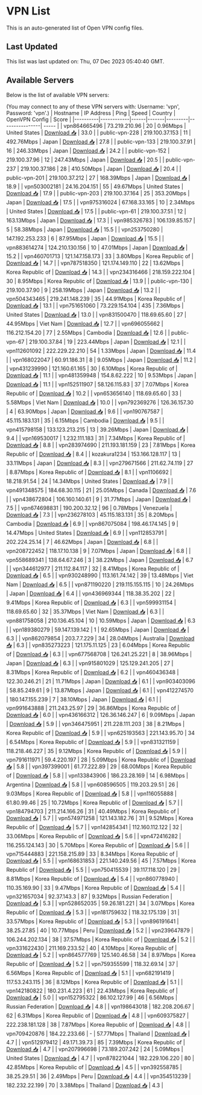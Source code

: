 # VPN List

This is an auto-generated list of Open VPN config files.

## Last Updated

This list was last updated on: Thu, 07 Dec 2023 05:40:40 GMT.

## Available Servers

Below is the list of available VPN servers:

(You may connect to any of these VPN servers with: Username: 'vpn', Password: 'vpn'.)
| Hostname | IP Address | Ping | Speed | Country | OpenVPN Config | Score |
|----------|------------|------|-------|---------|----------------| ----- |
| vpn864665496 | 73.219.210.96 | 20 | 0.96Mbps | United States | [Download 📥](./configs/server_0_US.ovpn) | 33.0 |
| public-vpn-228 | 219.100.37.153 | 11 | 492.76Mbps | Japan | [Download 📥](./configs/server_1_JP.ovpn) | 27.8 |
| public-vpn-133 | 219.100.37.91 | 16 | 246.33Mbps | Japan | [Download 📥](./configs/server_2_JP.ovpn) | 24.2 |
| public-vpn-152 | 219.100.37.96 | 12 | 247.43Mbps | Japan | [Download 📥](./configs/server_3_JP.ovpn) | 20.5 |
| public-vpn-237 | 219.100.37.186 | 28 | 410.50Mbps | Japan | [Download 📥](./configs/server_4_JP.ovpn) | 20.4 |
| public-vpn-201 | 219.100.37.212 | 27 | 168.39Mbps | Japan | [Download 📥](./configs/server_5_JP.ovpn) | 18.9 |
| vpn503002181 | 24.16.204.151 | 55 | 49.67Mbps | United States | [Download 📥](./configs/server_6_US.ovpn) | 17.9 |
| public-vpn-203 | 219.100.37.164 | 25 | 353.20Mbps | Japan | [Download 📥](./configs/server_7_JP.ovpn) | 17.5 |
| vpn975316024 | 67.168.33.165 | 10 | 2.34Mbps | United States | [Download 📥](./configs/server_8_US.ovpn) | 17.5 |
| public-vpn-61 | 219.100.37.51 | 12 | 163.13Mbps | Japan | [Download 📥](./configs/server_9_JP.ovpn) | 17.3 |
| vpn985326783 | 106.139.85.157 | 5 | 58.38Mbps | Japan | [Download 📥](./configs/server_10_JP.ovpn) | 15.5 |
| vpn253750280 | 147.192.253.233 | 6 | 87.95Mbps | Japan | [Download 📥](./configs/server_11_JP.ovpn) | 15.5 |
| vpn883614274 | 124.210.130.156 | 10 | 47.01Mbps | Japan | [Download 📥](./configs/server_12_JP.ovpn) | 15.2 |
| vpn460701713 | 121.147.158.173 | 33 | 3.80Mbps | Korea Republic of | [Download 📥](./configs/server_13_KR.ovpn) | 14.7 |
| vpn787518350 | 121.174.149.110 | 22 | 13.62Mbps | Korea Republic of | [Download 📥](./configs/server_14_KR.ovpn) | 14.3 |
| vpn234316466 | 218.159.222.104 | 30 | 8.95Mbps | Korea Republic of | [Download 📥](./configs/server_15_KR.ovpn) | 13.9 |
| public-vpn-130 | 219.100.37.90 | 9 | 258.19Mbps | Japan | [Download 📥](./configs/server_16_JP.ovpn) | 13.2 |
| vpn504343465 | 219.241.148.239 | 35 | 44.91Mbps | Korea Republic of | [Download 📥](./configs/server_17_KR.ovpn) | 13.1 |
| vpn751651060 | 73.229.154.104 | 435 | 7.36Mbps | United States | [Download 📥](./configs/server_18_US.ovpn) | 13.0 |
| vpn831500470 | 118.69.65.60 | 27 | 44.95Mbps | Viet Nam | [Download 📥](./configs/server_19_VN.ovpn) | 12.7 |
| vpn696055662 | 116.212.154.20 | 77 | 2.55Mbps | Cambodia | [Download 📥](./configs/server_20_KH.ovpn) | 12.6 |
| public-vpn-67 | 219.100.37.84 | 19 | 223.44Mbps | Japan | [Download 📥](./configs/server_21_JP.ovpn) | 12.1 |
| vpn112601092 | 222.229.22.210 | 54 | 1.33Mbps | Japan | [Download 📥](./configs/server_22_JP.ovpn) | 11.4 |
| vpn168022047 | 60.91.186.31 | 8 | 9.05Mbps | Japan | [Download 📥](./configs/server_23_JP.ovpn) | 11.2 |
| vpn431239990 | 121.160.61.165 | 30 | 6.10Mbps | Korea Republic of | [Download 📥](./configs/server_24_KR.ovpn) | 11.1 |
| vpn481359948 | 154.8.62.222 | 10 | 9.53Mbps | Japan | [Download 📥](./configs/server_25_JP.ovpn) | 11.1 |
| vpn152511907 | 58.126.115.83 | 37 | 7.07Mbps | Korea Republic of | [Download 📥](./configs/server_26_KR.ovpn) | 10.2 |
| vpn653656140 | 118.69.65.60 | 33 | 5.58Mbps | Viet Nam | [Download 📥](./configs/server_27_VN.ovpn) | 10.0 |
| vpn792369276 | 126.36.157.30 | 4 | 63.90Mbps | Japan | [Download 📥](./configs/server_28_JP.ovpn) | 9.6 |
| vpn190767587 | 45.115.183.131 | 35 | 6.15Mbps | Cambodia | [Download 📥](./configs/server_29_KH.ovpn) | 9.5 |
| vpn415798158 | 133.123.213.215 | 13 | 39.26Mbps | Japan | [Download 📥](./configs/server_30_JP.ovpn) | 9.4 |
| vpn169530017 | 1.232.111.183 | 31 | 7.34Mbps | Korea Republic of | [Download 📥](./configs/server_31_KR.ovpn) | 8.8 |
| vpn283974690 | 211.193.181.159 | 23 | 7.81Mbps | Korea Republic of | [Download 📥](./configs/server_32_KR.ovpn) | 8.4 |
| kozakura1234 | 153.166.128.117 | 13 | 33.11Mbps | Japan | [Download 📥](./configs/server_33_JP.ovpn) | 8.3 |
| vpn279671566 | 211.62.74.119 | 27 | 8.87Mbps | Korea Republic of | [Download 📥](./configs/server_34_KR.ovpn) | 8.1 |
| vpn1106692 | 18.218.91.54 | 24 | 14.34Mbps | United States | [Download 📥](./configs/server_35_US.ovpn) | 7.9 |
| vpn491348575 | 184.68.30.115 | 21 | 25.05Mbps | Canada | [Download 📥](./configs/server_36_CA.ovpn) | 7.6 |
| vpn438672804 | 106.160.140.61 | 9 | 31.77Mbps | Japan | [Download 📥](./configs/server_37_JP.ovpn) | 7.5 |
| vpn674698831 | 190.200.32.12 | 96 | 0.78Mbps | Venezuela | [Download 📥](./configs/server_38_VE.ovpn) | 7.3 |
| vpn236278103 | 45.115.183.131 | 35 | 8.20Mbps | Cambodia | [Download 📥](./configs/server_39_KH.ovpn) | 6.9 |
| vpn867075084 | 198.46.174.145 | 9 | 14.47Mbps | United States | [Download 📥](./configs/server_40_US.ovpn) | 6.9 |
| vpn112853791 | 202.224.25.14 | 7 | 46.62Mbps | Japan | [Download 📥](./configs/server_41_JP.ovpn) | 6.8 |
| vpn208722452 | 118.17.10.138 | 9 | 7.07Mbps | Japan | [Download 📥](./configs/server_42_JP.ovpn) | 6.8 |
| vpn558689341 | 138.64.67.246 | 3 | 38.22Mbps | Japan | [Download 📥](./configs/server_43_JP.ovpn) | 6.7 |
| vpn344612977 | 211.112.84.117 | 32 | 8.41Mbps | Korea Republic of | [Download 📥](./configs/server_44_KR.ovpn) | 6.5 |
| vpn930248990 | 113.161.74.142 | 39 | 13.48Mbps | Viet Nam | [Download 📥](./configs/server_45_VN.ovpn) | 6.5 |
| vpn871190220 | 219.115.155.115 | 10 | 24.26Mbps | Japan | [Download 📥](./configs/server_46_JP.ovpn) | 6.4 |
| vpn436969344 | 118.38.35.202 | 22 | 9.41Mbps | Korea Republic of | [Download 📥](./configs/server_47_KR.ovpn) | 6.3 |
| vpn599931154 | 118.69.65.60 | 32 | 35.37Mbps | Viet Nam | [Download 📥](./configs/server_48_VN.ovpn) | 6.3 |
| vpn881758058 | 210.136.45.104 | 10 | 10.59Mbps | Japan | [Download 📥](./configs/server_49_JP.ovpn) | 6.3 |
| vpn189380279 | 59.147.139.142 | 1 | 92.65Mbps | Japan | [Download 📥](./configs/server_50_JP.ovpn) | 6.3 |
| vpn862079854 | 203.7.7.229 | 34 | 28.04Mbps | Australia | [Download 📥](./configs/server_51_AU.ovpn) | 6.3 |
| vpn835273223 | 121.175.11.125 | 23 | 6.04Mbps | Korea Republic of | [Download 📥](./configs/server_52_KR.ovpn) | 6.3 |
| vpn677568708 | 126.241.25.221 | 8 | 38.96Mbps | Japan | [Download 📥](./configs/server_53_JP.ovpn) | 6.3 |
| vpn915801029 | 125.129.241.205 | 27 | 8.31Mbps | Korea Republic of | [Download 📥](./configs/server_54_KR.ovpn) | 6.2 |
| vpn460436348 | 122.30.246.21 | 21 | 11.71Mbps | Japan | [Download 📥](./configs/server_55_JP.ovpn) | 6.1 |
| vpn903403096 | 58.85.249.61 | 9 | 13.87Mbps | Japan | [Download 📥](./configs/server_56_JP.ovpn) | 6.1 |
| vpn412274570 | 180.147.155.239 | 7 | 38.10Mbps | Japan | [Download 📥](./configs/server_57_JP.ovpn) | 6.1 |
| vpn991643888 | 211.243.25.97 | 29 | 36.86Mbps | Korea Republic of | [Download 📥](./configs/server_58_KR.ovpn) | 6.0 |
| vpn436166312 | 126.36.146.247 | 6 | 9.09Mbps | Japan | [Download 📥](./configs/server_59_JP.ovpn) | 5.9 |
| vpn346475951 | 211.228.111.203 | 38 | 8.21Mbps | Korea Republic of | [Download 📥](./configs/server_60_KR.ovpn) | 5.9 |
| vpn625193563 | 221.143.95.70 | 34 | 6.54Mbps | Korea Republic of | [Download 📥](./configs/server_61_KR.ovpn) | 5.9 |
| vpn831321159 | 118.218.46.227 | 35 | 9.12Mbps | Korea Republic of | [Download 📥](./configs/server_62_KR.ovpn) | 5.9 |
| vpn791611971 | 59.4.220.197 | 28 | 5.09Mbps | Korea Republic of | [Download 📥](./configs/server_63_KR.ovpn) | 5.8 |
| vpn397399001 | 61.77.222.89 | 29 | 68.00Mbps | Korea Republic of | [Download 📥](./configs/server_64_KR.ovpn) | 5.8 |
| vpn133843906 | 186.23.28.169 | 14 | 6.98Mbps | Argentina | [Download 📥](./configs/server_65_AR.ovpn) | 5.8 |
| vpn608596505 | 119.203.29.51 | 26 | 9.03Mbps | Korea Republic of | [Download 📥](./configs/server_66_KR.ovpn) | 5.8 |
| vpn116055888 | 61.80.99.46 | 25 | 10.72Mbps | Korea Republic of | [Download 📥](./configs/server_67_KR.ovpn) | 5.7 |
| vpn184794703 | 211.214.166.26 | 31 | 40.49Mbps | Korea Republic of | [Download 📥](./configs/server_68_KR.ovpn) | 5.7 |
| vpn574971258 | 121.143.182.76 | 31 | 9.52Mbps | Korea Republic of | [Download 📥](./configs/server_69_KR.ovpn) | 5.7 |
| vpn142854341 | 112.160.112.122 | 32 | 33.06Mbps | Korea Republic of | [Download 📥](./configs/server_70_KR.ovpn) | 5.6 |
| vpn472416282 | 116.255.124.143 | 30 | 5.70Mbps | Korea Republic of | [Download 📥](./configs/server_71_KR.ovpn) | 5.6 |
| vpn715444883 | 221.158.215.89 | 33 | 8.34Mbps | Korea Republic of | [Download 📥](./configs/server_72_KR.ovpn) | 5.5 |
| vpn168631853 | 221.140.249.56 | 45 | 7.57Mbps | Korea Republic of | [Download 📥](./configs/server_73_KR.ovpn) | 5.5 |
| vpn750415539 | 39.117.118.120 | 29 | 8.81Mbps | Korea Republic of | [Download 📥](./configs/server_74_KR.ovpn) | 5.4 |
| vpn860778940 | 110.35.169.90 | 33 | 9.47Mbps | Korea Republic of | [Download 📥](./configs/server_75_KR.ovpn) | 5.4 |
| vpn321657034 | 92.37.143.3 | 87 | 9.32Mbps | Russian Federation | [Download 📥](./configs/server_76_RU.ovpn) | 5.3 |
| vpn528652035 | 59.26.181.221 | 34 | 3.07Mbps | Korea Republic of | [Download 📥](./configs/server_77_KR.ovpn) | 5.3 |
| vpn181759632 | 118.32.175.139 | 31 | 33.57Mbps | Korea Republic of | [Download 📥](./configs/server_78_KR.ovpn) | 5.3 |
| vpn896191641 | 38.25.27.85 | 40 | 10.77Mbps | Peru | [Download 📥](./configs/server_79_PE.ovpn) | 5.2 |
| vpn239647879 | 106.244.202.134 | 38 | 37.57Mbps | Korea Republic of | [Download 📥](./configs/server_80_KR.ovpn) | 5.2 |
| vpn331622430 | 211.169.233.52 | 40 | 4.10Mbps | Korea Republic of | [Download 📥](./configs/server_81_KR.ovpn) | 5.2 |
| vpn864577769 | 125.140.46.58 | 34 | 8.97Mbps | Korea Republic of | [Download 📥](./configs/server_82_KR.ovpn) | 5.2 |
| vpn759355599 | 118.32.69.14 | 37 | 6.56Mbps | Korea Republic of | [Download 📥](./configs/server_83_KR.ovpn) | 5.1 |
| vpn682191419 | 117.53.243.115 | 36 | 8.12Mbps | Korea Republic of | [Download 📥](./configs/server_84_KR.ovpn) | 5.1 |
| vpn142180822 | 180.231.4.223 | 61 | 22.43Mbps | Korea Republic of | [Download 📥](./configs/server_85_KR.ovpn) | 5.0 |
| vpn152795322 | 86.102.127.99 | 46 | 6.56Mbps | Russian Federation | [Download 📥](./configs/server_86_RU.ovpn) | 4.8 |
| vpn198643018 | 182.208.206.67 | 62 | 6.31Mbps | Korea Republic of | [Download 📥](./configs/server_87_KR.ovpn) | 4.8 |
| vpn609375827 | 222.238.181.128 | 38 | 7.87Mbps | Korea Republic of | [Download 📥](./configs/server_88_KR.ovpn) | 4.8 |
| vpn709420876 | 184.22.233.66 | - | 57.77Mbps | Thailand | [Download 📥](./configs/server_89_TH.ovpn) | 4.7 |
| vpn512979412 | 49.171.39.73 | 85 | 7.39Mbps | Korea Republic of | [Download 📥](./configs/server_90_KR.ovpn) | 4.7 |
| vpn207996698 | 73.189.207.242 | 24 | 5.09Mbps | United States | [Download 📥](./configs/server_91_US.ovpn) | 4.7 |
| vpn878221044 | 182.229.106.220 | 80 | 42.85Mbps | Korea Republic of | [Download 📥](./configs/server_92_KR.ovpn) | 4.5 |
| vpn392558785 | 38.25.29.51 | 36 | 2.49Mbps | Peru | [Download 📥](./configs/server_93_PE.ovpn) | 4.4 |
| vpn354513239 | 182.232.22.199 | 70 | 3.38Mbps | Thailand | [Download 📥](./configs/server_94_TH.ovpn) | 4.3 |

